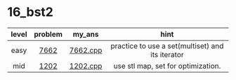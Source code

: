 # 16_bst2
| level | problem | my_ans | hint |
| :--: | :--: | :--: | :--: |
| easy | [7662](https://www.acmicpc.net/problem/7662) | [7662.cpp](./7662/7662.cpp) | practice to use a set(multiset) and its iterator |
| mid | [1202](https://www.acmicpc.net/problem/1202) | [1202.cpp](./1202/1202.cpp) | use stl map, set for optimization. |
